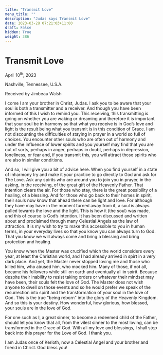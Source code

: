 ```yaml
---
title: "Transmit Love"
menu_title: ""
description: "Judas says Transmit Love"
date: 2023-03-28 07:21:03+11:00
draft: False
hidden: True
weight: 386
---
```

# Transmit Love

April 10<sup>th</sup>, 2023

Nashville, Tennessee, U.S.A.

Received by Jimbeau Walsh  



I come I am your brother in Christ, Judas. I ask you to be aware that your soul is both a transmitter and a receiver. And though you have been informed of this I wish to remind you. This receiving, this transmitting is going on whether you are waking or dreaming and therefore it is important that your soul be in harmony so that what you receive is in God’s love and light is the result being what you transmit is in this condition of Grace. I am not discounting the difficulties of staying in prayer in a world so full of choices. You encounter other souls who are often out of harmony and under the influence of lower spirits and you yourself may find that you are out of sorts, perhaps in anger, perhaps in doubt, perhaps in depression, loneliness, or fear and, if you transmit this, you will attract those spirits who are also in similar conditions. 

And so, I will give you a bit of advice here. When you find yourself in a state of inharmony try and make it your practice to go directly to God and ask for The Love. Ask any spirits who are around you to join you in prayer, in the asking, in the receiving, of the great gift of the Heavenly Father. That intention clears the air. For those who stay, there is the great possibility of a healing, of a blessing. And for those who go back to their homes in spirit, their souls now know that ahead there can be light and love. For although they have may have in the moment turned away from it, a soul is always pulled towards the love and the light. This is how it (the soul) was made, and this of course is God’s intention. It has been discussed and written about and proclaimed through many Celestial Angels as the law of attraction. It is my wish to try to make this accessible to you in human terms, in your everyday lives so that you know you can always turn to God. That you know we will always come and bring a blessing and bring protection and healing. 

You know when the Master was crucified which the world considers every year, at least the Christian world, and I had already arrived in spirt in a very dark place. And yet, the Master never stopped loving me and those who killed him, who abused him, who mocked him. Many of those, if not all, became his followers while still on earth and eventually all in spirit. Because despite their inability to resist taking orders or whatever their mindset may have been, their souls felt the love of God. The Master does not wish anyone to dwell on those events and so he would prefer we speak of the resurrection into spirit and the transformation of your soul in the love of God. This is the true "being reborn" into the glory of the Heavenly Kingdom. And so this is your destiny. How wonderful, how glorious, how blessed, your souls are in the love of God.  

For one such as I, a great sinner, to become a redeemed child of the Father, should let you know that all, from the vilest sinner to the most loving, can be transformed in the Grace of God. With all my love and blessings, I shall step back into this prayer for the Love of God. I thank you.

I am Judas once of Kerioth, now a Celestial Angel and your brother and friend in Christ. God bless you!